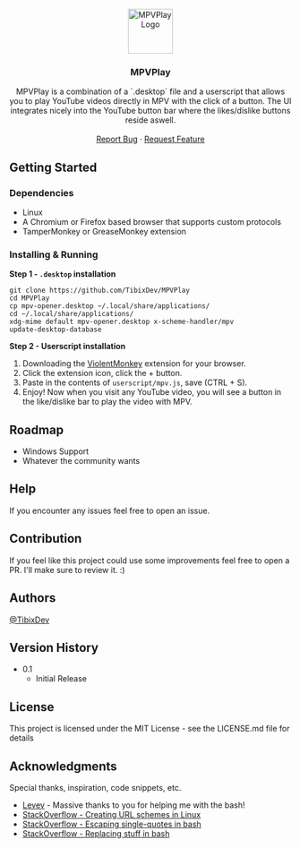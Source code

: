 <div id="top"></div>

<!-- PROJECT LOGO -->
<br />
<div align="center">
  <a href="https://github.com/TibixDev/MPVPlay">
    <img src="https://i.imgur.com/2t1lkUp.png" alt="MPVPlay Logo" width="80" height="80">
  </a>

<h3 align="center">MPVPlay</h3>

  <p align="center">
    MPVPlay is a combination of a `.desktop` file and a userscript that allows you to play YouTube videos directly in MPV with the click of a button. The UI integrates nicely into the YouTube button bar where the likes/dislike buttons reside aswell.
    <br />
    <br />
    <a href="https://github.com/TibixDev/MPVPlay/issues">Report Bug</a>
    ·
    <a href="https://github.com/TibixDev/MPVPlay/issues">Request Feature</a>
  </p>
</div>

## Getting Started

### Dependencies
* Linux
* A Chromium or Firefox based browser that supports custom protocols
* TamperMonkey or GreaseMonkey extension

### Installing & Running
**Step 1 - `.desktop` installation**
```
git clone https://github.com/TibixDev/MPVPlay
cd MPVPlay
cp mpv-opener.desktop ~/.local/share/applications/
cd ~/.local/share/applications/
xdg-mime default mpv-opener.desktop x-scheme-handler/mpv
update-desktop-database
```

**Step 2 - Userscript installation**

1. Downloading the [ViolentMonkey](https://violentmonkey.github.io/get-it/) extension for your browser.
2. Click the extension icon, click the + button.
3. Paste in the contents of `userscript/mpv.js`, save (CTRL + S).
4. Enjoy! Now when you visit any YouTube video, you will see a button in the like/dislike bar to play the video with MPV.



## Roadmap
* Windows Support
* Whatever the community wants

## Help
If you encounter any issues feel free to open an issue.

## Contribution
If you feel like this project could use some improvements feel free to open a PR. I'll make sure to review it. :)

## Authors
[@TibixDev](https://github.com/TibixDev)

## Version History
* 0.1
    * Initial Release

## License

This project is licensed under the MIT License - see the LICENSE.md file for details

## Acknowledgments

Special thanks, inspiration, code snippets, etc.
* [Levev](https://github.com/Levev) - Massive thanks to you for helping me with the bash!
* [StackOverflow - Creating URL schemes in Linux](https://unix.stackexchange.com/a/497147)
* [StackOverflow - Escaping single-quotes in bash](https://stackoverflow.com/a/1250279/10771609)
* [StackOverflow - Replacing stuff in bash](https://stackoverflow.com/a/13210909/10771609)